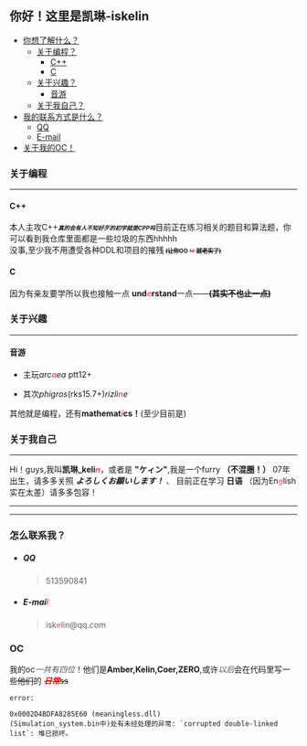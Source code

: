 ## 你好！这里是凯琳-iskelin
- [你想了解什么？]()
    - [关于编程？](#关于编程)
        - [C++](#c)
        - [C](#c-1)
    - [关于兴趣？](#关于兴趣)
        - [音游](#音游)
    - [关于我自己？](#关于我自己)
- [我的联系方式是什么？]()
    - [QQ](#QQ)
    - [E-mail](#e-mail)
- [关于我的OC！](#OC)

### 关于编程
---
#### C++
本人主攻C++<span style="font-size: 10px;">***真的会有人不知好歹的初学就是CPP吗***</span>目前正在练习相关的题目和算法题，你可以看到我仓库里面都是一些垃圾的东西hhhhh \
没事,至少我不用遭受各种DDL和项目的摧残<span style="font-size: 10px;">
**~~(让你~~OO**
~~<span style="color: #ff5c93;">M</span>~~
**~~就老实了)~~**

#### C
因为有亲友要学所以我也接触一点 **und<span style="color: #ff5c93;">*~~e~~*</span>rstand**一点——**~~(其实不也止一点)~~**

### 关于兴趣
---
#### 音游
*   主玩*arc<span style="color: #ff5c93;">**a**</span>ea* ptt12+

*   其次*phigros*(rks15.7+)*rizli<span style="color: #ff5c93;">**n**</span>e*


其他就是编程，还有**mathemat<span style="color: #ff5c93;">*~~i~~*</span>cs！**(至少目前是)

### 关于我自己
---
Hi！guys,我叫**凯琳_keli<span style="color: #ff5c93;">*~~n~~*</span>**，或者是
**"ケィン"**,我是一个furry **（不混圈！）** 07年出生，请多多关照 ***よろしくお願いします！***
、
目前正在学习 **日语** （因为En<span style="color: #ff5c93;">*~~g~~*</span>lish实在太差）请多多包容！
***
***
### 怎么联系我？
- ##### QQ    
    > 513590841
- ##### E-mai<span style="color: #ff5c93;">***~~l~~***</span>
    > isk<span style="color: #ff5c93;">*~~e~~*</span>lin@qq<span style="color">*.com*</span>

### OC
我的oc<span style="color: #555555;">*一共有四位*</span>！他们是**Amber,Kelin,Coer,ZERO**,或许<span style="color: #555555;">*以后*</span>会在代码里写一些~~他们~~的
<span style="color:rgb(255, 0, 0);">***~~日常~~***</span>~~ss~~




 `error:`
```
0x0002D4BDFA8285E60 (meaningless.dll) 
(Simulation_system.bin中)处有未经处理的异常: `corrupted double-linked list`: 堆已损坏。
```